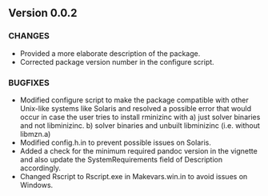 ## Version 0.0.2

### CHANGES

* Provided a more elaborate description of the package.
* Corrected package version number in the configure script.

### BUGFIXES

* Modified configure script to make the package compatible with other Unix-like systems like Solaris and
  resolved a possible error that would occur in case the user tries to install rminizinc with 
    a) just solver binaries and not libminizinc.
    b) solver binaries and unbuilt libminizinc (i.e. without libmzn.a)
* Modified config.h.in to prevent possible issues on Solaris.
* Added a check for the minimum required pandoc version in the vignette and also update the SystemRequirements field of Description accordingly.
* Changed Rscript to Rscript.exe in Makevars.win.in to avoid issues on Windows.
